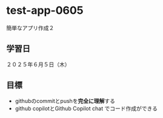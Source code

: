 # test-app-0605
簡単なアプリ作成２

## 学習日
２０２５年６月５日（木）

##  目標
-  githubのcommitとpushを**完全に理解**する
-  github copilotとGithub Copilot chat でコード作成ができる